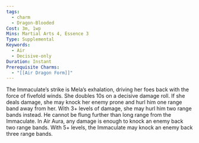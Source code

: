 ```yaml
---
tags:
  - charm
  - Dragon-Blooded
Cost: 3m, 1wp
Mins: Martial Arts 4, Essence 3
Type: Supplemental
Keywords:
  - Air
  - Decisive-only
Duration: Instant
Prerequisite Charms:
  - "[[Air Dragon Form]]"
---
```

The Immaculate’s strike is Mela’s exhalation, driving her foes back with the force of fivefold winds. She doubles 10s on a decisive damage roll. If she deals damage, she may knock her enemy prone and hurl him one range band away from her. With 3+ levels of damage, she may hurl him two range bands instead. He cannot be flung further than long range from the Immaculate. In Air Aura, any damage is enough to knock an enemy back two range bands. With 5+ levels, the Immaculate may knock an enemy back three range bands.
